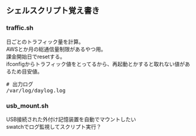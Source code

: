 ## シェルスクリプト覚え書き

### traffic.sh
日ごとのトラフィック量を計算。</br>
AWSとか月の総通信量制限があるやつ用。</br>
課金開始日でresetする。</br>
ifconfigからトラフィック値をとってるから、再起動とかすると取れない値があるため目安値。</br>
<pre># 出力ログ
/var/log/daylog.log</pre>

### usb_mount.sh
USB接続された外付け記憶装置を自動でマウントしたい</br>
swatchでログ監視してスクリプト実行？</br>

